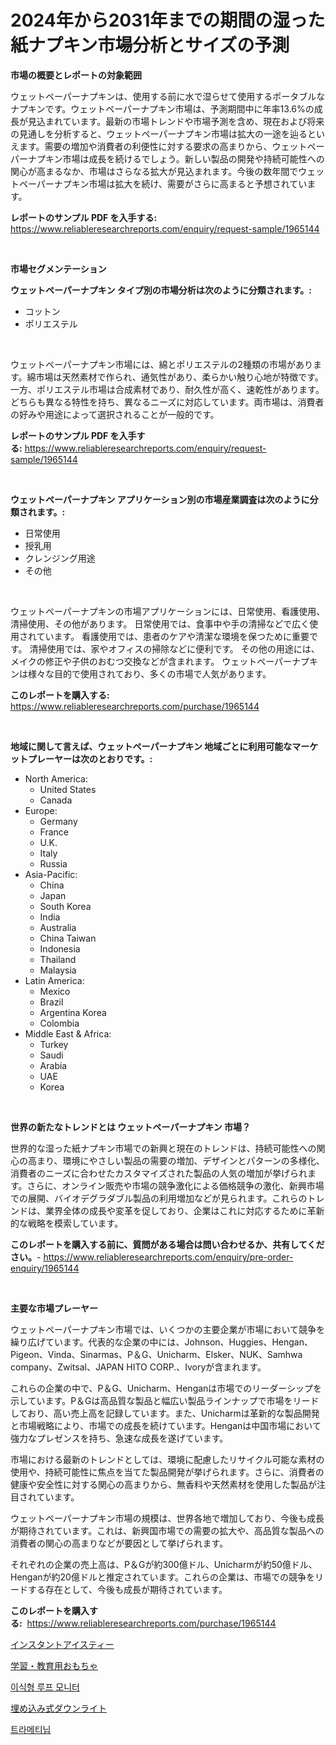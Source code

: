<p><h1>2024年から2031年までの期間の湿った紙ナプキン市場分析とサイズの予測</h1></p><p><strong>市場の概要とレポートの対象範囲</strong></p>
<p><p>ウェットペーパーナプキンは、使用する前に水で湿らせて使用するポータブルなナプキンです。ウェットペーパーナプキン市場は、予測期間中に年率13.6%の成長が見込まれています。最新の市場トレンドや市場予測を含め、現在および将来の見通しを分析すると、ウェットペーパーナプキン市場は拡大の一途を辿るといえます。需要の増加や消費者の利便性に対する要求の高まりから、ウェットペーパーナプキン市場は成長を続けるでしょう。新しい製品の開発や持続可能性への関心が高まるなか、市場はさらなる拡大が見込まれます。今後の数年間でウェットペーパーナプキン市場は拡大を続け、需要がさらに高まると予想されています。</p></p>
<p><strong>レポートのサンプル PDF を入手する:</strong> <a href="https://www.reliableresearchreports.com/enquiry/request-sample/1965144">https://www.reliableresearchreports.com/enquiry/request-sample/1965144</a></p>
<p>&nbsp;</p>
<p><strong>市場セグメンテーション</strong></p>
<p><strong>ウェットペーパーナプキン タイプ別の市場分析は次のように分類されます。:</strong></p>
<p><ul><li>コットン</li><li>ポリエステル</li></ul></p>
<p>&nbsp;</p>
<p><p>ウェットペーパーナプキン市場には、綿とポリエステルの2種類の市場があります。綿市場は天然素材で作られ、通気性があり、柔らかい触り心地が特徴です。一方、ポリエステル市場は合成素材であり、耐久性が高く、速乾性があります。どちらも異なる特性を持ち、異なるニーズに対応しています。両市場は、消費者の好みや用途によって選択されることが一般的です。</p></p>
<p><strong>レポートのサンプル PDF を入手する:</strong>&nbsp;<a href="https://www.reliableresearchreports.com/enquiry/request-sample/1965144">https://www.reliableresearchreports.com/enquiry/request-sample/1965144</a></p>
<p>&nbsp;</p>
<p><strong> ウェットペーパーナプキン アプリケーション別の市場産業調査は次のように分類されます。:</strong></p>
<p><ul><li>日常使用</li><li>授乳用</li><li>クレンジング用途</li><li>その他</li></ul></p>
<p>&nbsp;</p>
<p><p>ウェットペーパーナプキンの市場アプリケーションには、日常使用、看護使用、清掃使用、その他があります。 日常使用では、食事中や手の清掃などで広く使用されています。 看護使用では、患者のケアや清潔な環境を保つために重要です。 清掃使用では、家やオフィスの掃除などに便利です。 その他の用途には、メイクの修正や子供のおむつ交換などが含まれます。 ウェットペーパーナプキンは様々な目的で使用されており、多くの市場で人気があります。</p></p>
<p><strong>このレポートを購入する:</strong>&nbsp; <a href="https://www.reliableresearchreports.com/purchase/1965144">https://www.reliableresearchreports.com/purchase/1965144</a></p>
<p>&nbsp;</p>
<p><strong>地域に関して言えば、ウェットペーパーナプキン 地域ごとに利用可能なマーケットプレーヤーは次のとおりです。:</strong></p>
<p><ul>
    <li>
        North America:
        <ul>
            <li>United States</li>
            <li>Canada</li>
        </ul>
    </li>
    <li>
        Europe:
        <ul>
            <li>Germany</li>
            <li>France</li>
            <li>U.K.</li>
            <li>Italy</li>
            <li>Russia</li>
        </ul>
    </li>
    <li>
        Asia-Pacific:
        <ul>
            <li>China</li>
            <li>Japan</li>
            <li>South Korea</li>
            <li>India</li>
            <li>Australia</li>
            <li>China Taiwan</li>
            <li>Indonesia</li>
            <li>Thailand</li>
            <li>Malaysia</li>
        </ul>
    </li>
    <li>
        Latin America:
        <ul>
            <li>Mexico</li>
            <li>Brazil</li>
            <li>Argentina Korea</li>
            <li>Colombia</li>
        </ul>
    </li>
    <li>
        Middle East & Africa:
        <ul>
            <li>Turkey</li>
            <li>Saudi</li>
            <li>Arabia</li>
            <li>UAE</li>
            <li>Korea</li>
        </ul>
    </li>
    </ul></p>
<p>&nbsp;</p>
<p><strong>世界の新たなトレンドとは ウェットペーパーナプキン 市場？</strong></p>
<p><p>世界的な湿った紙ナプキン市場での新興と現在のトレンドは、持続可能性への関心の高まり、環境にやさしい製品の需要の増加、デザインとパターンの多様化、消費者のニーズに合わせたカスタマイズされた製品の人気の増加が挙げられます。さらに、オンライン販売や市場の競争激化による価格競争の激化、新興市場での展開、バイオデグラダブル製品の利用増加などが見られます。これらのトレンドは、業界全体の成長や変革を促しており、企業はこれに対応するために革新的な戦略を模索しています。</p></p>
<p><strong>このレポートを購入する前に、質問がある場合は問い合わせるか、共有してください。</strong>- <a href="https://www.reliableresearchreports.com/enquiry/pre-order-enquiry/1965144">https://www.reliableresearchreports.com/enquiry/pre-order-enquiry/1965144</a></p>
<p>&nbsp;</p>
<p><strong>主要な市場プレーヤー</strong></p>
<p><p>ウェットペーパーナプキン市場では、いくつかの主要企業が市場において競争を繰り広げています。代表的な企業の中には、Johnson、Huggies、Hengan、Pigeon、Vinda、Sinarmas、P＆G、Unicharm、Elsker、NUK、Samhwa company、Zwitsal、JAPAN HITO CORP.、Ivoryが含まれます。</p><p>これらの企業の中で、P＆G、Unicharm、Henganは市場でのリーダーシップを示しています。P＆Gは高品質な製品と幅広い製品ラインナップで市場をリードしており、高い売上高を記録しています。また、Unicharmは革新的な製品開発と市場戦略により、市場での成長を続けています。Henganは中国市場において強力なプレゼンスを持ち、急速な成長を遂げています。</p><p>市場における最新のトレンドとしては、環境に配慮したリサイクル可能な素材の使用や、持続可能性に焦点を当てた製品開発が挙げられます。さらに、消費者の健康や安全性に対する関心の高まりから、無香料や天然素材を使用した製品が注目されています。</p><p>ウェットペーパーナプキン市場の規模は、世界各地で増加しており、今後も成長が期待されています。これは、新興国市場での需要の拡大や、高品質な製品への消費者の関心の高まりなどが要因として挙げられます。</p><p>それぞれの企業の売上高は、P＆Gが約300億ドル、Unicharmが約50億ドル、Henganが約20億ドルと推定されています。これらの企業は、市場での競争をリードする存在として、今後も成長が期待されています。</p></p>
<p><strong>このレポートを購入する:</strong>&nbsp;&nbsp;<a href="https://www.reliableresearchreports.com/purchase/1965144">https://www.reliableresearchreports.com/purchase/1965144</a></p>
<p><p><a href="https://medium.com/@rodhoppe07/%E3%82%A4%E3%83%B3%E3%82%B9%E3%82%BF%E3%83%B3%E3%83%88%E3%82%A2%E3%82%A4%E3%82%B9%E3%83%86%E3%82%A3%E3%83%BC%E5%B8%82%E5%A0%B4%E5%88%86%E6%9E%90-%E3%81%9D%E3%81%AEcagr-%E5%B8%82%E5%A0%B4%E3%82%BB%E3%82%B0%E3%83%A1%E3%83%B3%E3%83%86%E3%83%BC%E3%82%B7%E3%83%A7%E3%83%B3-%E3%81%8A%E3%82%88%E3%81%B3%E4%B8%96%E7%95%8C%E7%9A%84%E3%81%AA%E6%A5%AD%E7%95%8C%E6%A6%82%E8%A6%81-d002d5cd75fc">インスタントアイスティー</a></p><p><a href="https://medium.com/@dm15982023/%E5%AD%A6%E7%BF%92%E3%81%8A%E3%82%82%E3%81%A1%E3%82%83%E3%81%A8%E6%95%99%E8%82%B2%E7%8E%A9%E5%85%B7%E5%B8%82%E5%A0%B4%E8%A6%8F%E6%A8%A1-%E5%B8%82%E5%A0%B4%E5%B1%95%E6%9C%9B%E3%81%A8%E5%B8%82%E5%A0%B4%E4%BA%88%E6%B8%AC-2024%E5%B9%B4%E3%81%8B%E3%82%892031%E5%B9%B4%E3%81%BE%E3%81%A7-218b6e93b5c0">学習・教育用おもちゃ</a></p><p><a href="https://medium.com/@jerrodhilll68/%EC%9D%B4%EC%8B%9D-%EA%B0%80%EB%8A%A5%ED%95%9C-%EB%A3%A8%ED%94%84-%EB%AA%A8%EB%8B%88%ED%84%B0-%EC%8B%9C%EC%9E%A5-%EB%8F%99%ED%96%A5-%EB%B0%8F-%EC%8B%9C%EC%9E%A5-%EB%B6%84%EC%84%9D%EC%9D%80-2024%EB%85%84%EB%B6%80%ED%84%B0-2031%EB%85%84%EA%B9%8C%EC%A7%80-%EC%98%88%EC%B8%A1%EB%90%A9%EB%8B%88%EB%8B%A4-8f6e0cd9da1d">이식형 루프 모니터</a></p><p><a href="https://github.com/bevdtkn4419963/Market-Research-Report-List-1/blob/main/7052157190888.md">埋め込み式ダウンライト</a></p><p><a href="https://medium.com/@trevorkruvalis5678/%ED%8A%B8%EB%9D%BC%EB%A9%94%ED%8B%B0%EB%8B%99-%EC%8B%9C%EC%9E%A5-%EA%B2%BD%EC%9F%81-%EB%B6%84%EC%84%9D-%EC%8B%9C%EC%9E%A5-%EB%8F%99%ED%96%A5-%EB%B0%8F-2031%EB%85%84%EA%B9%8C%EC%A7%80-%EC%98%88%EC%B8%A1-09eb6b7833c2">트라메티닙</a></p></p>